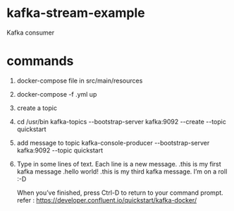 # kafka-stream-example
Kafka consumer


# commands 
1. docker-compose file in src/main/resources
2. docker-compose -f <file-name>.yml up
3. create a topic 
4. cd /usr/bin
   kafka-topics --bootstrap-server kafka:9092 \--create \--topic quickstart
6. add message to topic
   kafka-console-producer --bootstrap-server kafka:9092 \--topic quickstart
7. Type in some lines of text. Each line is a new message.
   .this is my first kafka message
   .hello world!
   .this is my third kafka message. I’m on a roll :-D

   When you’ve finished, press Ctrl-D to return to your command prompt.
   refer : https://developer.confluent.io/quickstart/kafka-docker/
   
